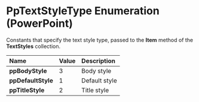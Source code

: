 
# PpTextStyleType Enumeration (PowerPoint)

Constants that specify the text style type, passed to the  **Item** method of the **TextStyles** collection.



|**Name**|**Value**|**Description**|
|:-----|:-----|:-----|
|**ppBodyStyle**|3|Body style|
|**ppDefaultStyle**|1|Default style|
|**ppTitleStyle**|2|Title style|
